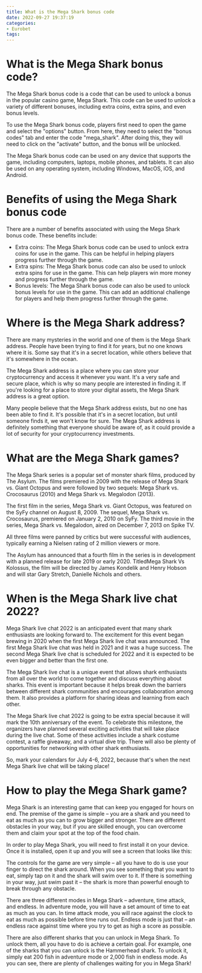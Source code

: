 ```yaml
---
title: What is the Mega Shark bonus code
date: 2022-09-27 19:37:19
categories:
- Eurobet
tags:
---
```



# What is the Mega Shark bonus code?

The Mega Shark bonus code is a code that can be used to unlock a bonus in the popular casino game, Mega Shark. This code can be used to unlock a variety of different bonuses, including extra coins, extra spins, and even bonus levels.

To use the Mega Shark bonus code, players first need to open the game and select the "options" button. From here, they need to select the "bonus codes" tab and enter the code "mega_shark". After doing this, they will need to click on the "activate" button, and the bonus will be unlocked.

The Mega Shark bonus code can be used on any device that supports the game, including computers, laptops, mobile phones, and tablets. It can also be used on any operating system, including Windows, MacOS, iOS, and Android.

# Benefits of using the Mega Shark bonus code

There are a number of benefits associated with using the Mega Shark bonus code. These benefits include:

- Extra coins: The Mega Shark bonus code can be used to unlock extra coins for use in the game. This can be helpful in helping players progress further through the game.
- Extra spins: The Mega Shark bonus code can also be used to unlock extra spins for use in the game. This can help players win more money and progress further through the game.
- Bonus levels: The Mega Shark bonus code can also be used to unlock bonus levels for use in the game. This can add an additional challenge for players and help them progress further through the game.

# Where is the Mega Shark address?

There are many mysteries in the world and one of them is the Mega Shark address. People have been trying to find it for years, but no one knows where it is. Some say that it's in a secret location, while others believe that it's somewhere in the ocean.

The Mega Shark address is a place where you can store your cryptocurrency and access it whenever you want. It's a very safe and secure place, which is why so many people are interested in finding it. If you're looking for a place to store your digital assets, the Mega Shark address is a great option.

Many people believe that the Mega Shark address exists, but no one has been able to find it. It's possible that it's in a secret location, but until someone finds it, we won't know for sure. The Mega Shark address is definitely something that everyone should be aware of, as it could provide a lot of security for your cryptocurrency investments.

# What are the Mega Shark games?

The Mega Shark series is a popular set of monster shark films, produced by The Asylum. The films premiered in 2009 with the release of Mega Shark vs. Giant Octopus and were followed by two sequels: Mega Shark vs. Crocosaurus (2010) and Mega Shark vs. Megalodon (2013).

The first film in the series, Mega Shark vs. Giant Octopus, was featured on the SyFy channel on August 8, 2009. The sequel, Mega Shark vs. Crocosaurus, premiered on January 2, 2010 on SyFy. The third movie in the series, Mega Shark vs. Megalodon, aired on December 7, 2013 on Spike TV.

All three films were panned by critics but were successful with audiences, typically earning a Nielsen rating of 2 million viewers or more.

The Asylum has announced that a fourth film in the series is in development with a planned release for late 2019 or early 2020. TitledMega Shark Vs Kolossus, the film will be directed by James Kondelik and Henry Hobson and will star Gary Stretch, Danielle Nichols and others.

# When is the Mega Shark live chat 2022?

Mega Shark live chat 2022 is an anticipated event that many shark enthusiasts are looking forward to. The excitement for this event began brewing in 2020 when the first Mega Shark live chat was announced. The first Mega Shark live chat was held in 2021 and it was a huge success. The second Mega Shark live chat is scheduled for 2022 and it is expected to be even bigger and better than the first one.

The Mega Shark live chat is a unique event that allows shark enthusiasts from all over the world to come together and discuss everything about sharks. This event is important because it helps break down the barriers between different shark communities and encourages collaboration among them. It also provides a platform for sharing ideas and learning from each other.

The Mega Shark live chat 2022 is going to be extra special because it will mark the 10th anniversary of the event. To celebrate this milestone, the organizers have planned several exciting activities that will take place during the live chat. Some of these activities include a shark costume contest, a raffle giveaway, and a virtual dive trip. There will also be plenty of opportunities for networking with other shark enthusiasts.

So, mark your calendars for July 4-6, 2022, because that's when the next Mega Shark live chat will be taking place!

# How to play the Mega Shark game?

Mega Shark is an interesting game that can keep you engaged for hours on end. The premise of the game is simple – you are a shark and you need to eat as much as you can to grow bigger and stronger. There are different obstacles in your way, but if you are skilled enough, you can overcome them and claim your spot at the top of the food chain.

In order to play Mega Shark, you will need to first install it on your device. Once it is installed, open it up and you will see a screen that looks like this:

The controls for the game are very simple – all you have to do is use your finger to direct the shark around. When you see something that you want to eat, simply tap on it and the shark will swim over to it. If there is something in your way, just swim past it – the shark is more than powerful enough to break through any obstacle.

There are three different modes in Mega Shark – adventure, time attack, and endless. In adventure mode, you will have a set amount of time to eat as much as you can. In time attack mode, you will race against the clock to eat as much as possible before time runs out. Endless mode is just that – an endless race against time where you try to get as high a score as possible.

There are also different sharks that you can unlock in Mega Shark. To unlock them, all you have to do is achieve a certain goal. For example, one of the sharks that you can unlock is the Hammerhead shark. To unlock it, simply eat 200 fish in adventure mode or 2,000 fish in endless mode. As you can see, there are plenty of challenges waiting for you in Mega Shark!